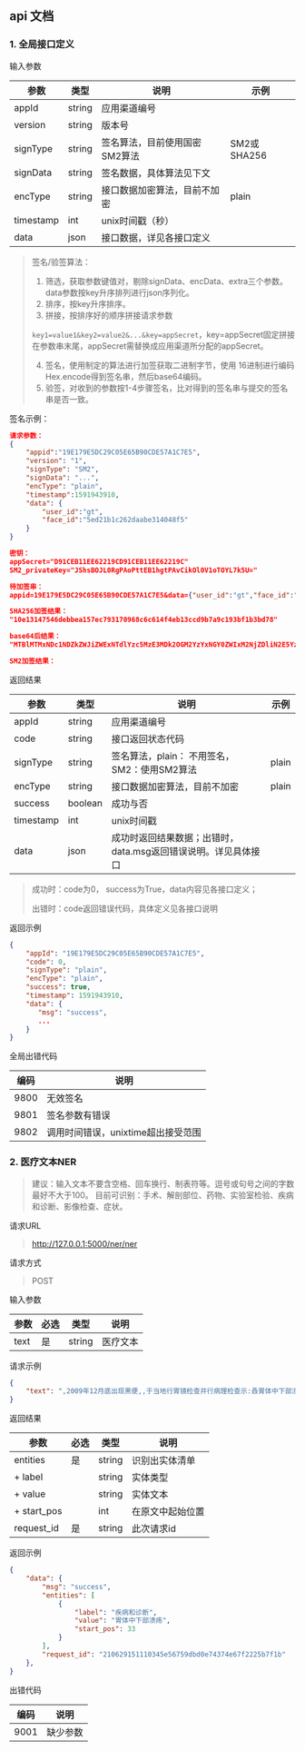 
## api 文档

### 1. 全局接口定义

输入参数

| 参数      | 类型   | 说明                          | 示例        |
| --------- | ------ | ----------------------------- | ----------- |
| appId     | string | 应用渠道编号                  |             |
| version   | string | 版本号                        |             |
| signType  | string | 签名算法，目前使用国密SM2算法 | SM2或SHA256 |
| signData  | string | 签名数据，具体算法见下文      |             |
| encType   | string | 接口数据加密算法，目前不加密  | plain       |
| timestamp | int    | unix时间戳（秒）              |             |
| data      | json   | 接口数据，详见各接口定义      |             |

> 签名/验签算法：
>
> 1. 筛选，获取参数键值对，剔除signData、encData、extra三个参数。data参数按key升序排列进行json序列化。
> 2. 排序，按key升序排序。
> 3. 拼接，按排序好的顺序拼接请求参数
>
> ```key1=value1&key2=value2&...&key=appSecret```，key=appSecret固定拼接在参数串末尾，appSecret需替换成应用渠道所分配的appSecret。
>
> 4. 签名，使用制定的算法进行加签获取二进制字节，使用 16进制进行编码Hex.encode得到签名串，然后base64编码。
> 5. 验签，对收到的参数按1-4步骤签名，比对得到的签名串与提交的签名串是否一致。

签名示例：

```json
请求参数：
{
    "appid":"19E179E5DC29C05E65B90CDE57A1C7E5",
    "version": "1",
    "signType": "SM2",
    "signData": "...",
    "encType": "plain",
    "timestamp":1591943910,
    "data": {
    	"user_id":"gt",
    	"face_id":"5ed21b1c262daabe314048f5"
    }
}

密钥：
appSecret="D91CEB11EE62219CD91CEB11EE62219C"
SM2_privateKey="JShsBOJL0RgPAoPttEB1hgtPAvCikOl0V1oTOYL7k5U="

待加签串：
appid=19E179E5DC29C05E65B90CDE57A1C7E5&data={"user_id":"gt","face_id":"5ed21b1c262daabe314048f5"}&encType=plain&signType=SM2&timestamp=1591943910&version=1&key=D91CEB11EE62219CD91CEB11EE62219C

SHA256加签结果：
"10e13147546debbea157ec793170968c6c614f4eb13ccd9b7a9c193bf1b3bd78"

base64后结果：
"MTBlMTMxNDc1NDZkZWJiZWExNTdlYzc5MzE3MDk2OGM2YzYxNGY0ZWIxM2NjZDliN2E5YzE5M2JmMWIzYmQ3OA=="

SM2加签结果：


```

返回结果

| 参数      | 类型    | 说明                                                         | 示例  |
| --------- | ------- | ------------------------------------------------------------ | ----- |
| appId     | string  | 应用渠道编号                                                 |       |
| code      | string  | 接口返回状态代码                                             |       |
| signType  | string  | 签名算法，plain： 不用签名，SM2：使用SM2算法                 | plain |
| encType   | string  | 接口数据加密算法，目前不加密                                 | plain |
| success   | boolean | 成功与否                                                     |       |
| timestamp | int     | unix时间戳                                                   |       |
| data      | json    | 成功时返回结果数据；出错时，data.msg返回错误说明。详见具体接口 |       |

> 成功时：code为0， success为True，data内容见各接口定义；
>
> 出错时：code返回错误代码，具体定义见各接口说明

返回示例

```json
{
    "appId": "19E179E5DC29C05E65B90CDE57A1C7E5", 
    "code": 0, 
    "signType": "plain",
    "encType": "plain",
    "success": true,
    "timestamp": 1591943910,
    "data": {
       "msg": "success", 
       ...
    }
}
```

全局出错代码

| 编码 | 说明                               |
| ---- | ---------------------------------- |
| 9800 | 无效签名                           |
| 9801 | 签名参数有错误                     |
| 9802 | 调用时间错误，unixtime超出接受范围 |



### 2. 医疗文本NER

> 建议：输入文本不要含空格、回车换行、制表符等。逗号或句号之间的字数最好不大于100。
> 目前可识别：手术、解剖部位、药物、实验室检验、疾病和诊断、影像检查、症状。

请求URL

> http://127.0.0.1:5000/ner/ner

请求方式

> POST

输入参数

| 参数  | 必选 | 类型   | 说明               |
| ----- | ---- | ------ | ------------------ |
| text | 是   | string | 医疗文本 |

请求示例

```json
{
    "text": ",2009年12月底出现黑便,,于当地行胃镜检查并行病理检查示:叒胃体中下部溃疡"
}
```

返回结果

| 参数        | 必选 | 类型   | 说明             |
| ----------- | ---- | ------ | ---------------- |
| entities | 是   | string | 识别出实体清单 |
| + label |  | string | 实体类型 |
| + value |  | string | 实体文本 |
| + start_pos |  | int | 在原文中起始位置 |
| request_id  | 是   | string | 此次请求id       |

返回示例

```json
{
    "data": {
        "msg": "success",
        "entities": [
            {
                "label": "疾病和诊断",
                "value": "胃体中下部溃疡",
                "start_pos": 33
            }
        ],
        "request_id": "210629151110345e56759dbd0e74374e67f2225b7f1b"
    },
}
```

出错代码

| 编码 | 说明                              |
| ---- | --------------------------------- |
| 9001 | 缺少参数                          |

